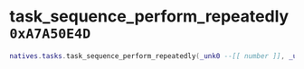 # task_sequence_perform_repeatedly `0xA7A50E4D`

```lua
natives.tasks.task_sequence_perform_repeatedly(_unk0 --[[ number ]], _unk1 --[[ number ]], _unk2 --[[ number ]])
```